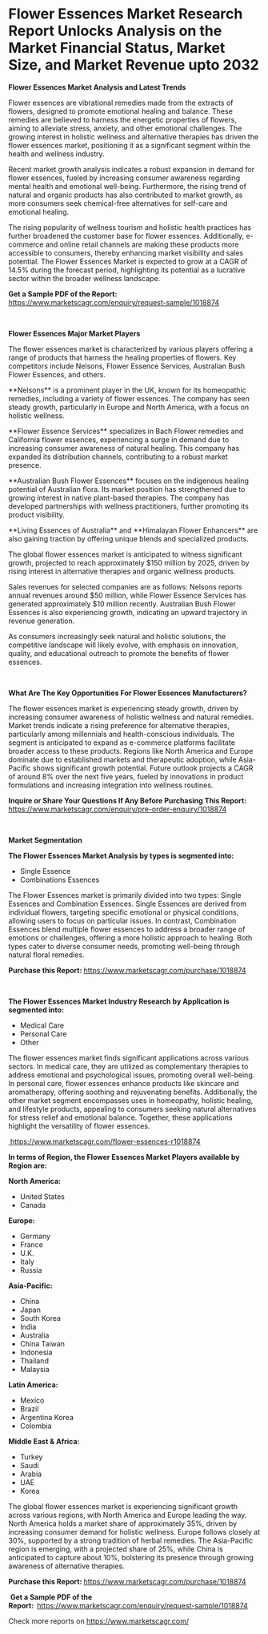 <p><h1>Flower Essences Market Research Report Unlocks Analysis on the Market Financial Status, Market Size, and Market Revenue upto 2032</h1></p><p><strong>Flower Essences Market Analysis and Latest Trends</strong></p>
<p><p>Flower essences are vibrational remedies made from the extracts of flowers, designed to promote emotional healing and balance. These remedies are believed to harness the energetic properties of flowers, aiming to alleviate stress, anxiety, and other emotional challenges. The growing interest in holistic wellness and alternative therapies has driven the flower essences market, positioning it as a significant segment within the health and wellness industry.</p><p>Recent market growth analysis indicates a robust expansion in demand for flower essences, fueled by increasing consumer awareness regarding mental health and emotional well-being. Furthermore, the rising trend of natural and organic products has also contributed to market growth, as more consumers seek chemical-free alternatives for self-care and emotional healing.</p><p>The rising popularity of wellness tourism and holistic health practices has further broadened the customer base for flower essences. Additionally, e-commerce and online retail channels are making these products more accessible to consumers, thereby enhancing market visibility and sales potential. The Flower Essences Market is expected to grow at a CAGR of 14.5% during the forecast period, highlighting its potential as a lucrative sector within the broader wellness landscape.</p></p>
<p><strong>Get a Sample PDF of the Report:&nbsp;</strong> <a href="https://www.marketscagr.com/enquiry/request-sample/1018874?utm_campaign=2866&utm_medium=2&utm_source=Github&utm_content=ia&utm_term=08032025&utm_id=flower-essences">https://www.marketscagr.com/enquiry/request-sample/1018874</a></p>
<p>&nbsp;</p>
<p><strong>Flower Essences Major Market Players</strong></p>
<p><p>The flower essences market is characterized by various players offering a range of products that harness the healing properties of flowers. Key competitors include Nelsons, Flower Essence Services, Australian Bush Flower Essences, and others.</p><p>**Nelsons** is a prominent player in the UK, known for its homeopathic remedies, including a variety of flower essences. The company has seen steady growth, particularly in Europe and North America, with a focus on holistic wellness. </p><p>**Flower Essence Services** specializes in Bach Flower remedies and California flower essences, experiencing a surge in demand due to increasing consumer awareness of natural healing. This company has expanded its distribution channels, contributing to a robust market presence.</p><p>**Australian Bush Flower Essences** focuses on the indigenous healing potential of Australian flora. Its market position has strengthened due to growing interest in native plant-based therapies. The company has developed partnerships with wellness practitioners, further promoting its product visibility.</p><p>**Living Essences of Australia** and **Himalayan Flower Enhancers** are also gaining traction by offering unique blends and specialized products. </p><p>The global flower essences market is anticipated to witness significant growth, projected to reach approximately $150 million by 2025, driven by rising interest in alternative therapies and organic wellness products. </p><p>Sales revenues for selected companies are as follows: Nelsons reports annual revenues around $50 million, while Flower Essence Services has generated approximately $10 million recently. Australian Bush Flower Essences is also experiencing growth, indicating an upward trajectory in revenue generation.</p><p>As consumers increasingly seek natural and holistic solutions, the competitive landscape will likely evolve, with emphasis on innovation, quality, and educational outreach to promote the benefits of flower essences.</p></p>
<p>&nbsp;</p>
<p><strong>What Are The Key Opportunities For Flower Essences Manufacturers?</strong></p>
<p><p>The flower essences market is experiencing steady growth, driven by increasing consumer awareness of holistic wellness and natural remedies. Market trends indicate a rising preference for alternative therapies, particularly among millennials and health-conscious individuals. The segment is anticipated to expand as e-commerce platforms facilitate broader access to these products. Regions like North America and Europe dominate due to established markets and therapeutic adoption, while Asia-Pacific shows significant growth potential. Future outlook projects a CAGR of around 8% over the next five years, fueled by innovations in product formulations and increasing integration into wellness routines.</p></p>
<p><strong>Inquire or Share Your Questions If Any Before Purchasing This Report:</strong> <a href="https://www.marketscagr.com/enquiry/pre-order-enquiry/1018874?utm_campaign=2866&utm_medium=2&utm_source=Github&utm_content=ia&utm_term=08032025&utm_id=flower-essences">https://www.marketscagr.com/enquiry/pre-order-enquiry/1018874</a></p>
<p>&nbsp;</p>
<p><strong>Market Segmentation</strong></p>
<p><strong>The Flower Essences Market Analysis by types is segmented into:</strong></p>
<p><ul><li>Single Essence</li><li>Combinations Essences</li></ul></p>
<p><p>The Flower Essences market is primarily divided into two types: Single Essences and Combination Essences. Single Essences are derived from individual flowers, targeting specific emotional or physical conditions, allowing users to focus on particular issues. In contrast, Combination Essences blend multiple flower essences to address a broader range of emotions or challenges, offering a more holistic approach to healing. Both types cater to diverse consumer needs, promoting well-being through natural floral remedies.</p></p>
<p><strong>Purchase this Report:&nbsp;</strong><a href="https://www.marketscagr.com/purchase/1018874?utm_campaign=2866&utm_medium=2&utm_source=Github&utm_content=ia&utm_term=08032025&utm_id=flower-essences">https://www.marketscagr.com/purchase/1018874</a></p>
<p>&nbsp;</p>
<p><strong>The Flower Essences Market Industry Research by Application is segmented into:</strong></p>
<p><ul><li>Medical Care</li><li>Personal Care</li><li>Other</li></ul></p>
<p><p>The flower essences market finds significant applications across various sectors. In medical care, they are utilized as complementary therapies to address emotional and psychological issues, promoting overall well-being. In personal care, flower essences enhance products like skincare and aromatherapy, offering soothing and rejuvenating benefits. Additionally, the other market segment encompasses uses in homeopathy, holistic healing, and lifestyle products, appealing to consumers seeking natural alternatives for stress relief and emotional balance. Together, these applications highlight the versatility of flower essences.</p></p>
<p><a href="https://www.marketscagr.com/flower-essences-r1018874?utm_campaign=2866&utm_medium=2&utm_source=Github&utm_content=ia&utm_term=08032025&utm_id=flower-essences">&nbsp;https://www.marketscagr.com/flower-essences-r1018874</a></p>
<p><strong>In terms of Region, the Flower Essences Market Players available by Region are:</strong></p>
<p>
    <p> <strong> North America: </strong>
        <ul>
            <li>United States</li>
            <li>Canada</li>
        </ul>
        </p> 
    <p> <strong> Europe: </strong>
        <ul>
            <li>Germany</li>
            <li>France</li>
            <li>U.K.</li>
            <li>Italy</li>
            <li>Russia</li>
        </ul>
        </p> 
    <p> <strong> Asia-Pacific: </strong>
        <ul>
            <li>China</li>
            <li>Japan</li>
            <li>South Korea</li>
            <li>India</li>
            <li>Australia</li>
            <li>China Taiwan</li>
            <li>Indonesia</li>
            <li>Thailand</li>
            <li>Malaysia</li>
        </ul>
        </p> 
    <p> <strong> Latin America: </strong>
        <ul>
            <li>Mexico</li>
            <li>Brazil</li>
            <li>Argentina Korea</li>
            <li>Colombia</li>
        </ul>
        </p> 
    <p> <strong> Middle East & Africa: </strong>
        <ul>
            <li>Turkey</li>
            <li>Saudi</li>
            <li>Arabia</li>
            <li>UAE</li>
            <li>Korea</li>
        </ul>
    </p>
    </p>
<p><p>The global flower essences market is experiencing significant growth across various regions, with North America and Europe leading the way. North America holds a market share of approximately 35%, driven by increasing consumer demand for holistic wellness. Europe follows closely at 30%, supported by a strong tradition of herbal remedies. The Asia-Pacific region is emerging, with a projected share of 25%, while China is anticipated to capture about 10%, bolstering its presence through growing awareness of alternative therapies.</p></p>
<p><strong>Purchase this Report: </strong><a href="https://www.marketscagr.com/purchase/1018874?utm_campaign=2866&utm_medium=2&utm_source=Github&utm_content=ia&utm_term=08032025&utm_id=flower-essences">https://www.marketscagr.com/purchase/1018874</a></p>
<p>&nbsp;<strong>Get a Sample PDF of the Report:&nbsp;&nbsp;</strong><a href="https://www.marketscagr.com/enquiry/request-sample/1018874?utm_campaign=2866&utm_medium=2&utm_source=Github&utm_content=ia&utm_term=08032025&utm_id=flower-essences">https://www.marketscagr.com/enquiry/request-sample/1018874</a></p>
<p><strong></strong></p>
<p>Check more reports on <a href="https://www.marketscagr.com/?utm_campaign=2866&utm_medium=2&utm_source=Github&utm_content=ia&utm_term=08032025&utm_id=flower-essences">https://www.marketscagr.com/</a></p>